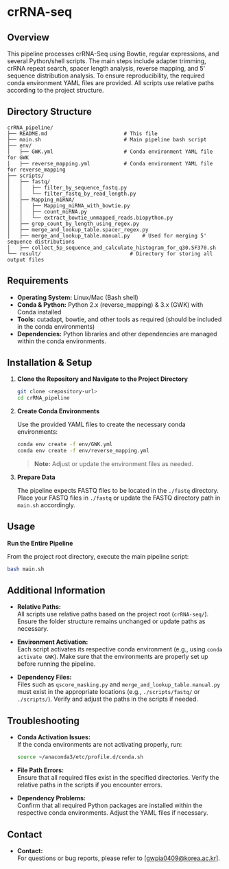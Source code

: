 # crRNA-seq

## Overview

This pipeline processes crRNA-Seq using Bowtie, regular expressions, and several Python/shell scripts. The main steps include adapter trimming, crRNA repeat search, spacer length analysis, reverse mapping, and 5' sequence distribution analysis. To ensure reproducibility, the required conda environment YAML files are provided. All scripts use relative paths according to the project structure.

## Directory Structure

```
crRNA_pipeline/
├── README.md                         # This file
├── main.sh                           # Main pipeline bash script
├── env/
│   ├── GWK.yml                       # Conda environment YAML file for GWK
│   ├── reverse_mapping.yml           # Conda environment YAML file for reverse_mapping
├── scripts/
│   ├── fastq/
│   │   ├── filter_by_sequence_fastq.py
│   │   └── filter_fastq_by_read_length.py
│   ├── Mapping_miRNA/
│   │   ├── Mapping_miRNA_with_bowtie.py
│   │   ├── count_miRNA.py
│   │   └── extract_bowtie_unmapped_reads.biopython.py
│   ├── grep_count_by_length_using_regex.py
│   ├── merge_and_lookup_table.spacer_regex.py
│   ├── merge_and_lookup_table.manual.py    # Used for merging 5' sequence distributions
│   ├── collect_5p_sequence_and_calculate_histogram_for_q30.SF370.sh
└── result/                             # Directory for storing all output files
```

## Requirements

- **Operating System:** Linux/Mac (Bash shell)
- **Conda & Python:** Python 2.x (reverse_mapping) & 3.x (GWK) with Conda installed
- **Tools:** cutadapt, bowtie, and other tools as required (should be included in the conda environments)
- **Dependencies:** Python libraries and other dependencies are managed within the conda environments.

## Installation & Setup

1. **Clone the Repository and Navigate to the Project Directory**

   ```bash
   git clone <repository-url>
   cd crRNA_pipeline
   ```

2. **Create Conda Environments**

   Use the provided YAML files to create the necessary conda environments:

   ```bash
   conda env create -f env/GWK.yml
   conda env create -f env/reverse_mapping.yml
   ```

   > **Note:** Adjust or update the environment files as needed.


3. **Prepare Data**

   The pipeline expects FASTQ files to be located in the `./fastq` directory. Place your FASTQ files in `./fastq` or update the FASTQ directory path in `main.sh` accordingly.

## Usage

**Run the Entire Pipeline**

   From the project root directory, execute the main pipeline script:

   ```bash
   bash main.sh
   ```


## Additional Information

- **Relative Paths:**\
  All scripts use relative paths based on the project root (`crRNA-seq/`). Ensure the folder structure remains unchanged or update paths as necessary.

- **Environment Activation:**\
  Each script activates its respective conda environment (e.g., using `conda activate GWK`). Make sure that the environments are properly set up before running the pipeline.

- **Dependency Files:**\
  Files such as `qscore_masking.py` and `merge_and_lookup_table.manual.py` must exist in the appropriate locations (e.g., `./scripts/fastq/` or `./scripts/`). Verify and adjust the paths in the scripts if needed.

## Troubleshooting

- **Conda Activation Issues:**\
  If the conda environments are not activating properly, run:

  ```bash
  source ~/anaconda3/etc/profile.d/conda.sh
  ```

- **File Path Errors:**\
  Ensure that all required files exist in the specified directories. Verify the relative paths in the scripts if you encounter errors.

- **Dependency Problems:**\
  Confirm that all required Python packages are installed within the respective conda environments. Adjust the YAML files if necessary.

## Contact


- **Contact:**\
  For questions or bug reports, please refer to [gwpia0409@korea.ac.kr].


